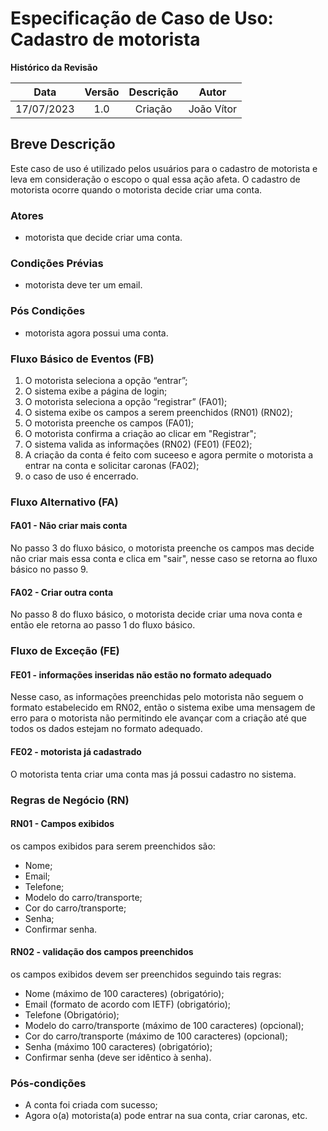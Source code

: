 # Especificação de Caso de Uso: Cadastro de motorista


**Histórico da Revisão**


|**Data**|**Versão**|**Descrição**|**Autor**|
| :-: | :-: | :-: | :-: |
|17/07/2023|1.0|Criação|João Vítor|




## **Breve Descrição**
Este caso de uso é utilizado pelos usuários para o cadastro de motorista e leva em consideração o escopo o qual essa ação afeta. O cadastro de motorista ocorre quando o motorista decide criar uma conta.


### Atores
- motorista que decide criar uma conta.


### Condições Prévias
- motorista deve ter um email.


### **Pós Condições**
- motorista agora possui uma conta.


### **Fluxo Básico de Eventos (FB)**
1. O motorista seleciona a opção “entrar”;
2. O sistema exibe a página de login;
3. O motorista seleciona a opção “registrar” (FA01);
4. O sistema exibe os campos a serem preenchidos (RN01) (RN02);
5. O motorista preenche os campos (FA01);
6. O motorista confirma a criação ao clicar em "Registrar";
7. O sistema valida as informações (RN02) (FE01) (FE02);
8. A criação da conta é feito com suceeso e agora permite o motorista a entrar na conta e solicitar caronas (FA02);
9. o caso de uso é encerrado.


### **Fluxo Alternativo (FA)**


#### **FA01 - Não criar mais conta**
No passo 3 do fluxo básico, o motorista preenche os campos mas decide não criar mais essa conta e clica em "sair", nesse caso se retorna ao fluxo básico no passo 9.


#### **FA02 - Criar outra conta**
No passo 8 do fluxo básico, o motorista decide criar uma nova conta e então ele retorna ao passo 1 do fluxo básico.


### **Fluxo de Exceção (FE)**


#### **FE01 - informações inseridas não estão no formato adequado**
Nesse caso, as informações preenchidas pelo motorista não seguem o formato estabelecido em RN02, então o sistema exibe uma mensagem de erro para o motorista não permitindo ele avançar com a criação até que todos os dados estejam no formato adequado.


#### **FE02 - motorista já cadastrado**
O motorista tenta criar uma conta mas já possui cadastro no sistema.


### **Regras de Negócio (RN)**


#### **RN01 - Campos exibidos**
os campos exibidos para serem preenchidos são:
- Nome;
- Email;
- Telefone;
- Modelo do carro/transporte;
- Cor do carro/transporte;
- Senha;
- Confirmar senha.


#### **RN02 - validação dos campos preenchidos**
os campos exibidos devem ser preenchidos seguindo tais regras:
- Nome (máximo de 100 caracteres) (obrigatório);
- Email (formato de acordo com IETF) (obrigatório);
- Telefone (Obrigatório);
- Modelo do carro/transporte (máximo de 100 caracteres) (opcional);
- Cor do carro/transporte (máximo de 100 caracteres) (opcional);
- Senha (máximo 100 caracteres) (obrigatório);
- Confirmar senha (deve ser idêntico à senha).




### **Pós-condições**
- A conta foi criada com sucesso;
- Agora o(a) motorista(a) pode entrar na sua conta, criar caronas, etc.